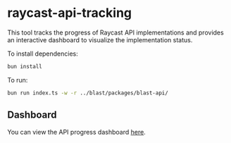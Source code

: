 # raycast-api-tracking

This tool tracks the progress of Raycast API implementations and provides an interactive dashboard to visualize the implementation status.

To install dependencies:

```bash
bun install
```

To run:

```bash
bun run index.ts -w -r ../blast/packages/blast-api/
```

## Dashboard

You can view the API progress dashboard [here](https://github.com/BlastLauncher/raycast-api-tracking/blob/dashboard/README.md).
